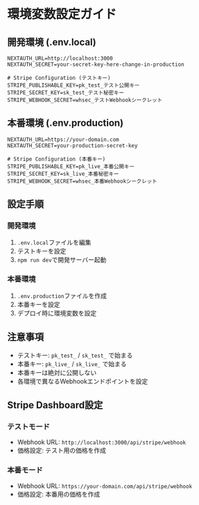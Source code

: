 # 環境変数設定ガイド

## 開発環境 (.env.local)

```env
NEXTAUTH_URL=http://localhost:3000
NEXTAUTH_SECRET=your-secret-key-here-change-in-production

# Stripe Configuration (テストキー)
STRIPE_PUBLISHABLE_KEY=pk_test_テスト公開キー
STRIPE_SECRET_KEY=sk_test_テスト秘密キー
STRIPE_WEBHOOK_SECRET=whsec_テストWebhookシークレット
```

## 本番環境 (.env.production)

```env
NEXTAUTH_URL=https://your-domain.com
NEXTAUTH_SECRET=your-production-secret-key

# Stripe Configuration (本番キー)
STRIPE_PUBLISHABLE_KEY=pk_live_本番公開キー
STRIPE_SECRET_KEY=sk_live_本番秘密キー
STRIPE_WEBHOOK_SECRET=whsec_本番Webhookシークレット
```

## 設定手順

### 開発環境
1. `.env.local`ファイルを編集
2. テストキーを設定
3. `npm run dev`で開発サーバー起動

### 本番環境
1. `.env.production`ファイルを作成
2. 本番キーを設定
3. デプロイ時に環境変数を設定

## 注意事項

- テストキー: `pk_test_` / `sk_test_` で始まる
- 本番キー: `pk_live_` / `sk_live_` で始まる
- 本番キーは絶対に公開しない
- 各環境で異なるWebhookエンドポイントを設定

## Stripe Dashboard設定

### テストモード
- Webhook URL: `http://localhost:3000/api/stripe/webhook`
- 価格設定: テスト用の価格を作成

### 本番モード
- Webhook URL: `https://your-domain.com/api/stripe/webhook`
- 価格設定: 本番用の価格を作成


















